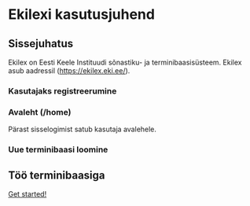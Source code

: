 # Ekilexi kasutusjuhend

## Sissejuhatus
Ekilex on Eesti Keele Instituudi sõnastiku- ja terminibaasisüsteem. Ekilex asub aadressil (https://ekilex.eki.ee/).

### Kasutajaks registreerumine

### Avaleht (/home)
Pärast sisselogimist satub kasutaja avalehele.

### Uue terminibaasi loomine

## Töö terminibaasiga 

[Get started!](test.md)

